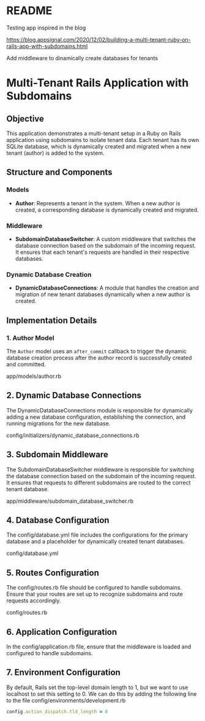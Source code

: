 # README

Testing app inspired in the blog

https://blog.appsignal.com/2020/12/02/building-a-multi-tenant-ruby-on-rails-app-with-subdomains.html

Add middleware to dinamically create databases for tenants

# Multi-Tenant Rails Application with Subdomains

## Objective

This application demonstrates a multi-tenant setup in a Ruby on Rails application using subdomains to isolate tenant data. Each tenant has its own SQLite database, which is dynamically created and migrated when a new tenant (author) is added to the system.

## Structure and Components

### Models

- **Author**: Represents a tenant in the system. When a new author is created, a corresponding database is dynamically created and migrated.

### Middleware

- **SubdomainDatabaseSwitcher**: A custom middleware that switches the database connection based on the subdomain of the incoming request. It ensures that each tenant's requests are handled in their respective databases.

### Dynamic Database Creation

- **DynamicDatabaseConnections**: A module that handles the creation and migration of new tenant databases dynamically when a new author is created.

## Implementation Details

### 1. Author Model

The `Author` model uses an `after_commit` callback to trigger the dynamic database creation process after the author record is successfully created and committed.

app/models/author.rb

## 2. Dynamic Database Connections

The DynamicDatabaseConnections module is responsible for dynamically adding a new database configuration, establishing the connection, and running migrations for the new database.

config/initializers/dynamic_database_connections.rb

## 3. Subdomain Middleware

The SubdomainDatabaseSwitcher middleware is responsible for switching the database connection based on the subdomain of the incoming request. It ensures that requests to different subdomains are routed to the correct tenant database.

app/middleware/subdomain_database_switcher.rb


## 4. Database Configuration

The config/database.yml file includes the configurations for the primary database and a placeholder for dynamically created tenant databases.

config/database.yml

## 5. Routes Configuration

The config/routes.rb file should be configured to handle subdomains. Ensure that your routes are set up to recognize subdomains and route requests accordingly.

config/routes.rb

## 6. Application Configuration

In the config/application.rb file, ensure that the middleware is loaded and configured to handle subdomains.

## 7. Environment Configuration

By default, Rails set the top-level domain length to 1, but we want to use localhost to set this setting to 0. We can do this by adding the following line to the file config/environments/development.rb
```ruby
config.action_dispatch.tld_length = 0
```


